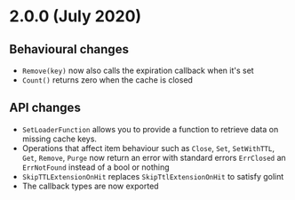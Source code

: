 # 2.0.0 (July 2020)

## Behavioural changes

* `Remove(key)` now also calls the expiration callback when it's set
* `Count()` returns zero when the cache is closed

## API changes

* `SetLoaderFunction` allows you to provide a function to retrieve data on missing cache keys.
* Operations that affect item behaviour such as `Close`, `Set`, `SetWithTTL`, `Get`, `Remove`, `Purge` now return an error with standard errors `ErrClosed` an `ErrNotFound` instead of a bool or nothing
* `SkipTTLExtensionOnHit` replaces `SkipTtlExtensionOnHit` to satisfy golint
* The callback types are now exported
